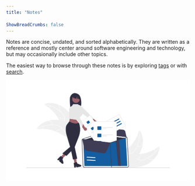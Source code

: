 ```yaml
---
title: "Notes"

ShowBreadCrumbs: false
---
```


Notes are concise, undated, and sorted alphabetically. They are written as a reference and mostly center around software engineering and technology, but may occasionally include other topics.

The easiest way to browse through these notes is by exploring [tags](/tags) or with [search](/search).

![documents](/images/documents.png)
